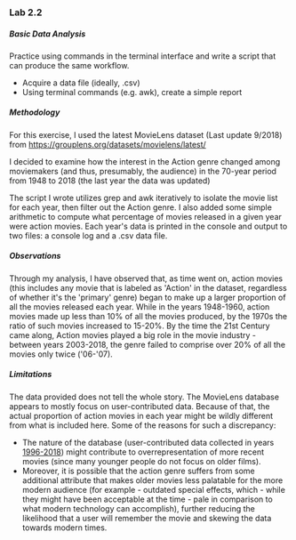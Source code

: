 ### Lab 2.2

##### Basic Data Analysis


Practice using commands in the terminal interface and write a script that can produce the same workflow.
* Acquire a data file (ideally, .csv)
* Using terminal commands (e.g. awk), create a simple report

##### Methodology

For this exercise, I used the latest MovieLens dataset (Last update 9/2018) from https://grouplens.org/datasets/movielens/latest/

I decided to examine how the interest in the Action genre changed among moviemakers (and thus, presumably, the audience) in the 70-year period from 1948 to 2018 (the last year the data was updated)

The script I wrote utilizes grep and awk iteratively to isolate the movie list for each year, then filter out the Action genre. I also added some simple arithmetic to compute what percentage of movies released in a given year were action movies. Each year's data is printed in the console and output to two files: a console log and a .csv data file.

##### Observations
Through my analysis, I have observed that, as time went on, action movies (this includes any movie that is labeled as 'Action' in the dataset, regardless of whether it's the 'primary' genre) began to make up a larger proportion of all the movies released each year. While in the years 1948-1960, action movies made up less than 10% of all the movies produced, by the 1970s the ratio of such movies increased to 15-20%. By the time the 21st Century came along, Action movies played a big role in the movie industry - between years 2003-2018, the genre failed to comprise over 20% of all the movies only twice ('06-'07).

##### Limitations
The data provided does not tell the whole story. The MovieLens database appears to mostly focus on user-contributed data. Because of that, the actual proportion of action movies in each year might be wildly different from what is included here. Some of the reasons for such a discrepancy:
* The nature of the database (user-contributed data collected in years [1996-2018](https://files.grouplens.org/datasets/movielens/ml-latest-small-README.html)) might contribute to overrepresentation of more recent movies (since many younger people do not focus on older films). 
* Moreover, it is possible that the action genre suffers from some additional attribute that makes older movies less palatable for the more modern audience (for example - outdated special effects, which - while they might have been acceptable at the time - pale in comparison to what modern technology can accomplish), further reducing the likelihood that a user will remember the movie and skewing the data towards modern times.

